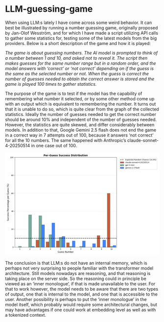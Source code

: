# LLM-guessing-game

When using LLM:s lately I have come across some weird behavior. It can best be illustrated by running a number guessing game, originally proposed by Jan-Olof Wesström, and for which I have made a script utilizing API calls to gather some statistics for, testing some of the latest models from the big providers. Below is a short description of the game and how it is played:

_The game is about guessing numbers. The AI model is prompted to think of a number between 1 and 10, and asked not to reveal it. The script then makes guesses for the same number range but in a random order, and the model answers with ‘correct’ or ‘not correct’ depending on if the guess is the same as the selected number or not. When the guess is correct the number of  guesses needed to obtain the correct answer is stored and the game is played 100 times to gather statistics._

The purpose of the game is to test if the model has the capability of remembering what number it selected, or by some other method come up with an output which is equivalent to remembering the number. It turns out that it is unable to do so, which is quite clear from the graph of the collected statistics. Ideally the number of guesses needed to get the correct number should be around 10% and independent of the number of guesses needed. However, the statistics are quite skewed, and differ considerably between models. In addition to that, Google Gemini 2.5 flash does not end the game in a correct way in 7 attempts out of 100, because it answers ‘not correct’ for all the 10 numbers. The same happened with Anthropic’s claude-sonnet-4-20250514 in one case out of 100.

<p align="center"> 
<img src="https://github.com/urban-eriksson/LLM-guessing-game/blob/main/images/game_of_10.png">
</p>

The conclusion is that LLM:s do not have an internal memory, which is perhaps not very surprising to people familiar with the transformer model architecture. Still models nowadays are reasoning, and that reasoning is taking place on the server side. So the reasoning could in principle be viewed as an ‘inner monologue’, if that is made unavailable to the user. For that to work however, the model needs to be aware that there are two types of output, one that is internal to the model, and one that is accessible to the user. Another possibility is perhaps to put the ‘inner monologue’ in the model itself, which probably would require some architectural changes, but may have advantages if one could work at embedding level as well as with a tokenized context. 

